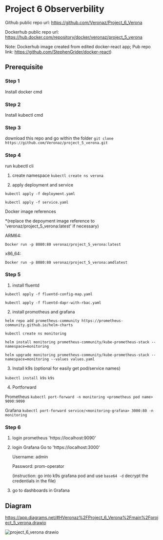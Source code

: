 # Project 6 Observerbility

Github public repo url: https://github.com/Veronaz/Project_6_Verona

Dockerhub public repo url: https://hub.docker.com/repository/docker/veronaz/project_5_verona

Note: Dockerhub image created from edited docker-react app; Pub repo link: https://github.com/StephenGrider/docker-react)

## Prerequisite

### Step 1 
Install docker cmd

### Step 2
Install kubectl cmd

### Step 3

download this repo and go within the folder
`git clone https://github.com/Veronaz/project_5_verona.git`

### Step 4
run kubectl cli 
1. create namespace
 `kubectl create ns verona`

2. apply deployment and service
   
 `kubectl apply -f deployment.yaml`

 `kubectl apply -f service.yaml`
 
Docker image references 

 *(replace the depoyment image reference to 'veronaz/project_5_verona:latest' if necessary)

ARM64:

 `Docker run -p 8080:80 veronaz/project_5_verona:latest`

x86_64:

 `Docker run -p 8080:80 veronaz/project_5_verona:amdlatest`

### Step 5
1. install fluentd

 `kubectl apply -f fluentd-config-map.yaml`

 `kubectl apply -f fluentd-dapr-with-rbac.yaml`

2. install promotheus and grafana

 `helm repo add prometheus-community https://prometheus-community.github.io/helm-charts`

`kubectl create ns monitoring`

`helm install monitoring prometheus-community/kube-prometheus-stack --namespace=monitoring`

`helm upgrade monitoring prometheus-community/kube-prometheus-stack --namespace=monitoring --values values.yaml`

3. Install k9s (optional for easily get pod/service names)

 `kubectl install k9s`
 `k9s`

4. Portforward
 
 Prometheus
 `kubectl port-forward -n monitoring <prometheus pod name> 9090:9090`
 
 Grafana
 `kubectl port-forward service/<monitoring-grafana> 3000:80 -n monitoring`

### Step 6

1. login prometheus 'https://localhost:9090'
   
2. login Grafana
   Go to 'https://localhost:3000'

   Username: admin

   Password: prom-operator

   (instruction: go into k9s grafana pod and use `base64 -d` decrypt the credentials in the file)
   
4. go to dashboards in Grafana

## Diagram

https://app.diagrams.net/#HVeronaz%2FProject_6_Verona%2Fmain%2Fproject_5_verona.drawio

![project_6_verona drawio](https://github.com/Veronaz/Project_6_Verona/assets/115947471/b2c953de-e8fc-4f91-9f27-9f18fd10f605)
